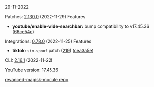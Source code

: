 29-11-2022

Patches:   [2.130.0](https://github.com/revanced/revanced-patches/compare/v2.129.0...v2.130.0) (2022-11-29)
 Features
* **youtube/enable-wide-searchbar:** bump compatibility to v17.45.36 ([66ce54c](https://github.com/revanced/revanced-patches/commit/66ce54c9921e6fbf5bbe52d73b0182352181f2b8))

Integrations:   [0.78.0](https://github.com/revanced/revanced-integrations/compare/v0.77.1...v0.78.0) (2022-11-25)
 Features
* **tiktok:** `sim-spoof` patch ([219](https://github.com/revanced/revanced-integrations/issues/219)) ([cea3a5e](https://github.com/revanced/revanced-integrations/commit/cea3a5edc74e96efd79d4a4f9b363694d85216a6))

CLI:   [2.16.1](https://github.com/revanced/revanced-cli/compare/v2.16.0...v2.16.1) (2022-11-22)


YouTube version: 17.45.36

[revanced-magisk-module repo](https://github.com/vuongvan/magisk-module)
